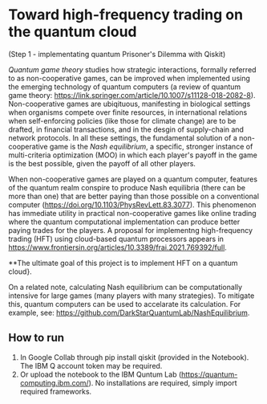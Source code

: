 # Toward high-frequency trading on the quantum cloud 
(Step 1 - implementating quantum Prisoner's Dilemma with Qiskit)

*Quantum game theory* studies how strategic interactions, formally referred to as non-cooperative games, can be improved when implemented using the emerging technology of quantum computers (a review of quantum game theory: https://link.springer.com/article/10.1007/s11128-018-2082-8). Non-cooperative games are ubiqituous, manifesting in biological settings when organisms compete over finite resources, in international relations when self-enforcing policies (like those for climate change) are to be drafted, in financial transactions, and in the desgin of supply-chain and network protocols. In all these settings, the fundamental solution of a non-cooperative game is the *Nash equilibrium*, a specific, stronger instance of multi-criteria optimization (MOO) in which each player's payoff in the game is the best possible, given the payoff of all other players. 

When non-cooperative games are played on a quantum computer, features of the quantum realm conspire to produce Nash equilibria (there can be more than one) that are better paying than those possible on a conventional computer (https://doi.org/10.1103/PhysRevLett.83.3077). This phenomenon has immediate utility in practical non-cooperative games like online trading where the quantum computational implementation can produce better paying trades for the players. A proposal for implementng high-frequency trading (HFT) using cloud-based quantum processors appears in https://www.frontiersin.org/articles/10.3389/frai.2021.769392/full. 

**The ultimate goal of this project is to implement HFT on a quantum cloud}.

On a related note, calculating Nash equilibrium can be computationally intensive for large games (many players with many strategies). To mitigate this, quantum computers can be used to accelarate its calculation. For example, see: https://github.com/DarkStarQuantumLab/NashEquilibrium. 

## How to run

1. In Google Collab through pip install qiskit (provided in the Notebook). The IBM Q account token may be required. 
2. Or upload the notebook to the IBM Quntum Lab (https://quantum-computing.ibm.com/). No installations are required, simply import required frameworks.
